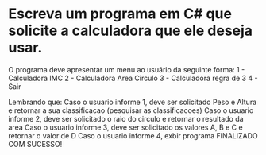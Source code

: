 # Escreva um programa em C# que solicite a calculadora que ele deseja usar.

O programa deve apresentar um menu ao usuário da seguinte forma:
1 - Calculadora IMC
2 - Calculadora Area Circulo
3 - Calculadora regra de 3
4 - Sair

Lembrando que:
Caso o usuario informe 1, deve ser solicitado Peso e Altura e retornar a sua classificacao (pesquisar as classificacoes)
Caso o usuario informe 2, deve ser solicitado o raio do circulo e retornar o resultado da area
Caso o usuario informe 3, deve ser solicitado os valores A, B e C e retornar o valor de D
Caso o usuario informe 4, exbir programa FINALIZADO COM SUCESSO!
